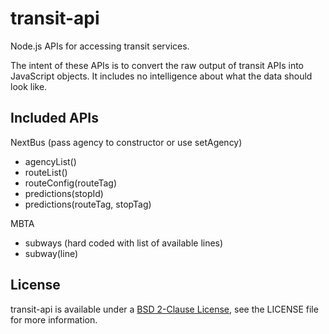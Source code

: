 transit-api
===========

Node.js APIs for accessing transit services.

The intent of these APIs is to convert the raw output of transit APIs into JavaScript objects.  It includes no intelligence about what the data should look like.

## Included APIs

NextBus (pass agency to constructor or use setAgency)
- agencyList()
- routeList()
- routeConfig(routeTag)
- predictions(stopId)
- predictions(routeTag, stopTag)

MBTA
- subways (hard coded with list of available lines)
- subway(line)


## License

transit-api is available under a [BSD 2-Clause License][bsd-2], see the LICENSE file for more information.

[bsd-2]:        http://www.opensource.org/licenses/BSD-2-Clause